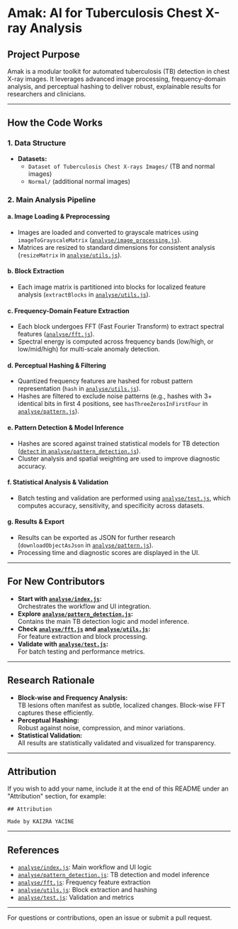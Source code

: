 # Amak: AI for Tuberculosis Chest X-ray Analysis

## Project Purpose

Amak is a modular toolkit for automated tuberculosis (TB) detection in chest X-ray images. It leverages advanced image processing, frequency-domain analysis, and perceptual hashing to deliver robust, explainable results for researchers and clinicians.

---

## How the Code Works

### 1. Data Structure

- **Datasets:**  
  - `Dataset of Tuberculosis Chest X-rays Images/` (TB and normal images)
  - `Normal/` (additional normal images)

### 2. Main Analysis Pipeline

#### a. Image Loading & Preprocessing

- Images are loaded and converted to grayscale matrices using `imageToGrayscaleMatrix` ([`analyse/image_processing.js`](analyse/image_processing.js)).
- Matrices are resized to standard dimensions for consistent analysis (`resizeMatrix` in [`analyse/utils.js`](analyse/utils.js)).

#### b. Block Extraction

- Each image matrix is partitioned into blocks for localized feature analysis (`extractBlocks` in [`analyse/utils.js`](analyse/utils.js)).

#### c. Frequency-Domain Feature Extraction

- Each block undergoes FFT (Fast Fourier Transform) to extract spectral features ([`analyse/fft.js`](analyse/fft.js)).
- Spectral energy is computed across frequency bands (low/high, or low/mid/high) for multi-scale anomaly detection.

#### d. Perceptual Hashing & Filtering

- Quantized frequency features are hashed for robust pattern representation (`hash` in [`analyse/utils.js`](analyse/utils.js)).
- Hashes are filtered to exclude noise patterns (e.g., hashes with 3+ identical bits in first 4 positions, see `hasThreeZerosInFirstFour` in [`analyse/pattern.js`](analyse/pattern.js)).

#### e. Pattern Detection & Model Inference

- Hashes are scored against trained statistical models for TB detection ([`detect` in `analyse/pattern_detection.js`](analyse/pattern_detection.js)).
- Cluster analysis and spatial weighting are used to improve diagnostic accuracy.

#### f. Statistical Analysis & Validation

- Batch testing and validation are performed using [`analyse/test.js`](analyse/test.js), which computes accuracy, sensitivity, and specificity across datasets.

#### g. Results & Export

- Results can be exported as JSON for further research (`downloadObjectAsJson` in [`analyse/pattern.js`](analyse/pattern.js)).
- Processing time and diagnostic scores are displayed in the UI.

---

## For New Contributors

- **Start with [`analyse/index.js`](analyse/index.js):**  
  Orchestrates the workflow and UI integration.
- **Explore [`analyse/pattern_detection.js`](analyse/pattern_detection.js):**  
  Contains the main TB detection logic and model inference.
- **Check [`analyse/fft.js`](analyse/fft.js) and [`analyse/utils.js`](analyse/utils.js):**  
  For feature extraction and block processing.
- **Validate with [`analyse/test.js`](analyse/test.js):**  
  For batch testing and performance metrics.

---

## Research Rationale

- **Block-wise and Frequency Analysis:**  
  TB lesions often manifest as subtle, localized changes. Block-wise FFT captures these efficiently.
- **Perceptual Hashing:**  
  Robust against noise, compression, and minor variations.
- **Statistical Validation:**  
  All results are statistically validated and visualized for transparency.

---

## Attribution

If you wish to add your name, include it at the end of this README under an "Attribution" section, for example:

```
## Attribution

Made by KAIZRA YACINE
```

---

## References

- [`analyse/index.js`](analyse/index.js): Main workflow and UI logic
- [`analyse/pattern_detection.js`](analyse/pattern_detection.js): TB detection and model inference
- [`analyse/fft.js`](analyse/fft.js): Frequency feature extraction
- [`analyse/utils.js`](analyse/utils.js): Block extraction and hashing
- [`analyse/test.js`](analyse/test.js): Validation and metrics

---

For questions or contributions, open an issue or submit a pull request.